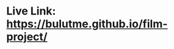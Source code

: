 # Live Link: https://bulutme.github.io/film-project/
<div class="LI-profile-badge"  data-version="v1" data-size="medium" data-locale="tr_TR" data-type="vertical" data-theme="light" data-vanity
